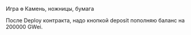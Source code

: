 Игра ө Камень, ножницы, бумага


После Deploy контракта, надо кнопкой deposit пополняю баланс на 200000 GWei.
